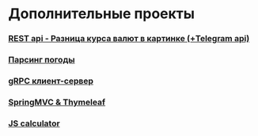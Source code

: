 # Дополнительные проекты


### [REST api - Разница курса валют в картинке (+Telegram api)](https://github.com/rusandal/currency-exchange-rate-to-gif)
### [Парсинг погоды](https://github.com/rusandal/weatherParsing)
### [gRPC клиент-сервер](https://github.com/rusandal/gRPC_client_server)
### [SpringMVC & Thymeleaf](https://github.com/rusandal/hellow-world-springMVC-thymeleaf--for)

### [JS calculator](https://github.com/rusandal/js-calculator)
